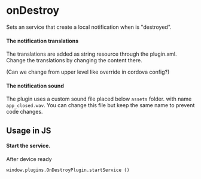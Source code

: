 onDestroy
========================

Sets an service that create a local notification when is "destroyed".

#### The notification translations
The translations are added as string resource through the plugin.xml. 
Change the translations by changing the content there. 

(Can we change from upper level like override in cordova config?)

#### The notification sound
The plugin uses a custom sound file placed below ``assets`` folder. with name ``app_closed.wav``. 
You can change this file but keep the same name to prevent code changes. 


Usage in JS
----------------------  

#### Start the service. 
After device ready
````
window.plugins.OnDestroyPlugin.startService ()
````
